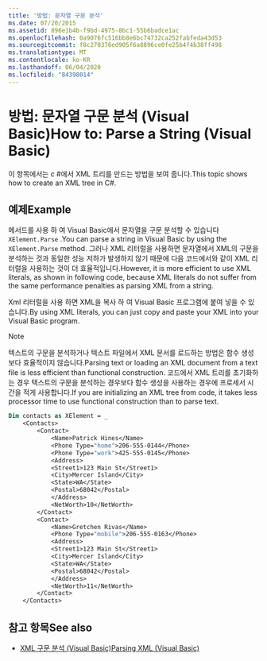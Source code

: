 ```yaml
---
title: '방법: 문자열 구문 분석'
ms.date: 07/20/2015
ms.assetid: 896e1b4b-f9bd-4975-8bc1-55b6badce1ac
ms.openlocfilehash: 0a9076fc516bb8e6bc74732ca252fabfeda43d53
ms.sourcegitcommit: f8c270376ed905f6a8896ce0fe25b4f4b38ff498
ms.translationtype: MT
ms.contentlocale: ko-KR
ms.lasthandoff: 06/04/2020
ms.locfileid: "84398014"
---
```

# <a name="how-to-parse-a-string-visual-basic"></a><span data-ttu-id="28bd8-102">방법: 문자열 구문 분석 (Visual Basic)</span><span class="sxs-lookup"><span data-stu-id="28bd8-102">How to: Parse a String (Visual Basic)</span></span>
<span data-ttu-id="28bd8-103">이 항목에서는 c #에서 XML 트리를 만드는 방법을 보여 줍니다.</span><span class="sxs-lookup"><span data-stu-id="28bd8-103">This topic shows how to create an XML tree in C#.</span></span>  
  
## <a name="example"></a><span data-ttu-id="28bd8-104">예제</span><span class="sxs-lookup"><span data-stu-id="28bd8-104">Example</span></span>  
 <span data-ttu-id="28bd8-105">메서드를 사용 하 여 Visual Basic에서 문자열을 구문 분석할 수 있습니다 `XElement.Parse` .</span><span class="sxs-lookup"><span data-stu-id="28bd8-105">You can parse a string in Visual Basic by using the `XElement.Parse` method.</span></span> <span data-ttu-id="28bd8-106">그러나 XML 리터럴을 사용하면 문자열에서 XML의 구문을 분석하는 것과 동일한 성능 저하가 발생하지 않기 때문에 다음 코드에서와 같이 XML 리터럴을 사용하는 것이 더 효율적입니다.</span><span class="sxs-lookup"><span data-stu-id="28bd8-106">However, it is more efficient to use XML literals, as shown in following code, because XML literals do not suffer from the same performance penalties as parsing XML from a string.</span></span>  
  
 <span data-ttu-id="28bd8-107">Xml 리터럴을 사용 하면 XML을 복사 하 여 Visual Basic 프로그램에 붙여 넣을 수 있습니다.</span><span class="sxs-lookup"><span data-stu-id="28bd8-107">By using XML literals, you can just copy and paste your XML into your Visual Basic program.</span></span>  
  
> [!NOTE]
> <span data-ttu-id="28bd8-108">텍스트의 구문을 분석하거나 텍스트 파일에서 XML 문서를 로드하는 방법은 함수 생성보다 효율적이지 않습니다.</span><span class="sxs-lookup"><span data-stu-id="28bd8-108">Parsing text or loading an XML document from a text file is less efficient than functional construction.</span></span> <span data-ttu-id="28bd8-109">코드에서 XML 트리를 초기화하는 경우 텍스트의 구문을 분석하는 경우보다 함수 생성을 사용하는 경우에 프로세서 시간을 적게 사용합니다.</span><span class="sxs-lookup"><span data-stu-id="28bd8-109">If you are initializing an XML tree from code, it takes less processor time to use functional construction than to parse text.</span></span>  
  
```vb  
Dim contacts as XElement = _  
    <Contacts>  
        <Contact>  
            <Name>Patrick Hines</Name>  
            <Phone Type="home">206-555-0144</Phone>  
            <Phone Type="work">425-555-0145</Phone>  
            <Address>  
            <Street1>123 Main St</Street1>  
            <City>Mercer Island</City>  
            <State>WA</State>  
            <Postal>68042</Postal>  
            </Address>  
            <NetWorth>10</NetWorth>  
        </Contact>  
        <Contact>  
            <Name>Gretchen Rivas</Name>  
            <Phone Type="mobile">206-555-0163</Phone>  
            <Address>  
            <Street1>123 Main St</Street1>  
            <City>Mercer Island</City>  
            <State>WA</State>  
            <Postal>68042</Postal>  
            </Address>  
            <NetWorth>11</NetWorth>  
        </Contact>  
    </Contacts>  
```  
  
## <a name="see-also"></a><span data-ttu-id="28bd8-110">참고 항목</span><span class="sxs-lookup"><span data-stu-id="28bd8-110">See also</span></span>

- [<span data-ttu-id="28bd8-111">XML 구문 분석 (Visual Basic)</span><span class="sxs-lookup"><span data-stu-id="28bd8-111">Parsing XML (Visual Basic)</span></span>](parsing-xml.md)
